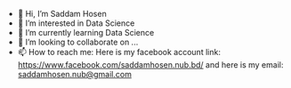 - 👋 Hi, I’m Saddam Hosen
- 👀 I’m interested in Data Science
- 🌱 I’m currently learning Data Science
- 💞️ I’m looking to collaborate on ...
- 📫 How to reach me: Here is my facebook account link: https://www.facebook.com/saddamhosen.nub.bd/ and here is my email: saddamhosen.nub@gmail.com

<!---
SaddamHosenNUB/SaddamHosenNUB is a ✨ special ✨ repository because its `README.md` (this file) appears on your GitHub profile.
You can click the Preview link to take a look at your changes.
--->
